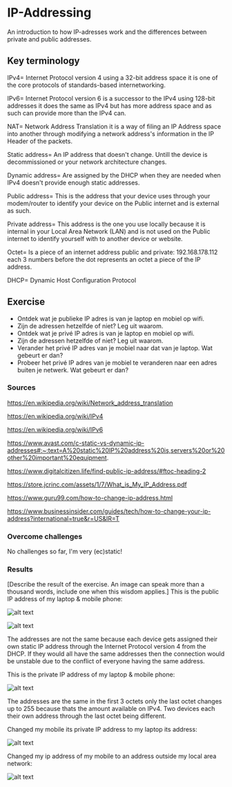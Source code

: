 # IP-Addressing
An introduction to how IP-adresses work and the differences between private and public addresses.

## Key terminology
IPv4= Internet Protocol version 4 using a 32-bit address space it is one of the core protocols of standards-based internetworking.

IPv6= Internet Protocol version 6 is a successor to the IPv4 using 128-bit addresses it does the same as IPv4 but has more address space and as such can provide more than the IPv4 can.

NAT= Network Address Translation it is a way of filing an IP Address space into another through modifying a network address's information in the IP Header of the packets.

Static address= An IP address that doesn't change. Untill the device is decommissioned or your network architecture changes.

Dynamic address= Are assigned by the DHCP when they are needed when IPv4 doesn't provide enough static addresses.

Public address= This is the address that your device uses through your modem/router to identify your device on the Public internet and is external as such.

Private address= This address is the one you use locally because it is internal in your Local Area Network (LAN) and is not used on the Public internet to identify yourself with to another device or website.

Octet= Is a piece of an internet address public and private: 192.168.178.112 each 3 numbers before the dot represents an octet a piece of the IP address.

DHCP= Dynamic Host Configuration Protocol

## Exercise
- Ontdek wat je publieke IP adres is van je laptop en mobiel op wifi.
- Zijn de adressen hetzelfde of niet? Leg uit waarom.
- Ontdek wat je privé IP adres is van je laptop en mobiel op wifi.
- Zijn de adressen hetzelfde of niet? Leg uit waarom.
- Verander het privé IP adres van je mobiel naar dat van je laptop. Wat gebeurt er dan?
- Probeer het privé IP adres van je mobiel te veranderen naar een adres buiten je netwerk. Wat gebeurt er dan?

### Sources
https://en.wikipedia.org/wiki/Network_address_translation

https://en.wikipedia.org/wiki/IPv4

https://en.wikipedia.org/wiki/IPv6

https://www.avast.com/c-static-vs-dynamic-ip-addresses#:~:text=A%20static%20IP%20address%20is,servers%20or%20other%20important%20equipment.

https://www.digitalcitizen.life/find-public-ip-address/#ftoc-heading-2

https://store.jcrinc.com/assets/1/7/What_is_My_IP_Address.pdf

https://www.guru99.com/how-to-change-ip-address.html

https://www.businessinsider.com/guides/tech/how-to-change-your-ip-address?international=true&r=US&IR=T

### Overcome challenges
No challenges so far, I'm very (ec)static!

### Results
[Describe the result of the exercise. An image can speak more than a thousand words, include one when this wisdom applies.]
This is the public IP address of my laptop & mobile phone:

![alt text]()

![alt text]()

The addresses are not the same because each device gets assigned their own static IP address through the Internet Protocol version 4 from the DHCP. If they would all have the same addresses then the connection would be unstable due to the conflict of everyone having the same address.

This is the private IP address of my laptop & mobile phone:

![alt text]()

The addresses are the same in the first 3 octets only the last octet changes up to 255 because thats the amount available on IPv4. Two devices each their own address through the last octet being different.

Changed my mobile its private IP address to my laptop its address:

![alt text]()

Changed my ip address of my mobile to an address outside my local area network:

![alt text]()
